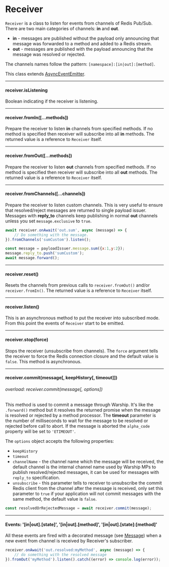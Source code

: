 # Receiver

`Receiver` is a class to listen for events from channels of Redis Pub/Sub. There are two main categories of channels: **in** and **out**.

- **in** - messages are published without the payload only announcing that message was forwarded to a method and added to a Redis stream.
- **out** - messages are published with the payload announcing that the message was resolved or rejected.

The channels names follow the pattern: `[namespace]:[in|out]:[method]`.

This class extends [AsyncEventEmitter](api-documentation/async-event-emitter.md).

---------------------------------

#### receiver.isListening

Boolean indicating if the receiver is listening.

---------------------------------

#### receiver.fromIn([...methods])

Prepare the receiver to listen **in** channels from specified methods. If no method is specified then receiver will subscribe into all **in** methods. The returned value is a reference to `Receiver` itself.

---------------------------------

#### receiver.fromOut([...methods])

Prepare the receiver to listen **out** channels from specified methods. If no method is specified then receiver will subscribe into all **out** methods. The returned value is a reference to `Receiver` itself.

---------------------------------

#### receiver.fromChannels([...channels])

Prepare the receiver to listen custom channels. This is very useful to ensure that resolved/reject messages are returned to single payload issuer. Messages with **reply_to** channels keep publishing in normal **out** channels unless you set `message.exclusive` to `true`.

```javascript
await receiver.onAwait('out.sum', async (message) => {
	// Do something with the message.
}).fromChannels('sumCustom').listen();

const message = payloadIssuer.message.sum({x:1,y:2});
message.reply_to.push('sumCustom');
await message.forward();
```

---------------------------------

#### receiver.reset()

Resets the channels from previous calls to `receiver.fromOut()` and/or `receiver.fromIn()`. The returned value is a reference to `Receiver` itself.

---------------------------------

#### receiver.listen()

This is an asynchronous method to put the receiver into subscribed mode. From this point the events of `Receiver` start to be emitted.

---------------------------------

#### receiver.stop(force)

Stops the receiver (unsubscribe from channels). The `force` argument tells the receiver to force the Redis connection closure and the default value is `false`. This method is asynchronous.

---------------------------------

#### receiver.commit(message[, keepHistory[, timeout]])
###### overload: receiver.commit(message[, options])

This method is used to commit a message through Warship. It's like the `.forward()` method but it resolves the returned promise when the message is resolved or rejected by a method processor. The **timeout** parameter is the number of milliseconds to wait for the message to be resolved or rejected before call to abort. If the message is aborted the `alpha_code` property will be set to `'ETIMEOUT'`.

The `options` object accepts the following properties:

- `keepHistory`
- `timeout`
- `channelName` - the channel name which the message will be received, the default channel is the internal channel name used by Warship MPs to publish resolved/rejected messages, it can be used for messages with `reply_to` specification.
- `unsubscribe` - this parameter tells to receiver to unsubscribe the commit Redis client from the channel after the message is received, only set this parameter to `true` if your application will not commit messages with the same method, the default value is `false`.

```javascript
const resolvedOrRejectedMessage = await receiver.commit(message);
```

---------------------------------

#### Events: '[in|out].[state]', '[in|out].[method]', '[in|out].[state]:[method]'

All these events are fired with a decorated message (see [Message](api-documentation/message.md)) when a new event from channel is received by Receiver's subscriber.

```javascript
receiver.onAwait('out.resolved:myMethod', async (message) => {
	// do something with the resolved message
}).fromOut('myMethod').listen().catch((error) => console.log(error));
```